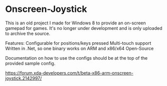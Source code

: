 # Onscreen-Joystick
This is an old project I made for Windows 8 to provide an on-screen gamepad for games. It's no longer under development and is only uploaded to archive the source.


Features:
Configurable for positions/keys pressed
Multi-touch support
Written in .Net, so one binary works on ARM and x86/x64
Open-Source


Documentation on how to use the configs should be at the top of the provided sample config.

https://forum.xda-developers.com/t/beta-x86-arm-onscreen-joystick.2142997/
